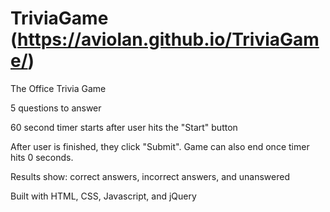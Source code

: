 # TriviaGame (https://aviolan.github.io/TriviaGame/)

The Office Trivia Game

5 questions to answer

60 second timer starts after user hits the "Start" button

After user is finished, they click "Submit". Game can also end once timer hits 0 seconds.

Results show: correct answers, incorrect answers, and unanswered

Built with HTML, CSS, Javascript, and jQuery